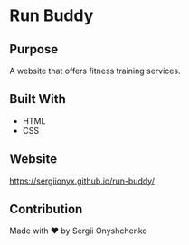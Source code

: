 # Run Buddy

## Purpose
A website that offers fitness training services.

## Built With
* HTML
* CSS

## Website
https://sergiionyx.github.io/run-buddy/

## Contribution
Made with ❤️ by Sergii Onyshchenko
